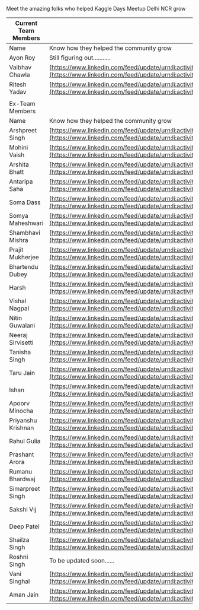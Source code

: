 Meet the amazing folks who helped Kaggle Days Meetup Delhi NCR grow

| Current Team Members |                                                                                                                                                      |
| -------------------- | ---------------------------------------------------------------------------------------------------------------------------------------------------- |
| Name                 | Know how they helped the community grow                                                                                                              |
| Ayon Roy             | Still figuring out...........                                                                                                    |
| Vaibhav Chawla       | [https://www.linkedin.com/feed/update/urn:li:activity:6870602926558208000](https://www.linkedin.com/feed/update/urn:li:activity:6870602926558208000)|
| Ritesh Yadav         | [https://www.linkedin.com/feed/update/urn:li:activity:6784355996493082624](https://www.linkedin.com/feed/update/urn:li:activity:6784355996493082624)|
|                      |                                                                                                                                                      |
| Ex-Team Members      |                                                                                                                                                      |
| Name                 | Know how they helped the community grow                                                                                                              |
| Arshpreet Singh      | [https://www.linkedin.com/feed/update/urn:li:activity:6781247548008099840](https://www.linkedin.com/feed/update/urn:li:activity:6781247548008099840) |
| Mohini Vaish         | [https://www.linkedin.com/feed/update/urn:li:activity:6772525597919993856](https://www.linkedin.com/feed/update/urn:li:activity:6772525597919993856) |
| Arshita Bhatt        | [https://www.linkedin.com/feed/update/urn:li:activity:6773265242760781824](https://www.linkedin.com/feed/update/urn:li:activity:6773265242760781824) |
| Antaripa Saha        | [https://www.linkedin.com/feed/update/urn:li:activity:6773616775813853184](https://www.linkedin.com/feed/update/urn:li:activity:6773616775813853184) |
| Soma Dass            | [https://www.linkedin.com/feed/update/urn:li:activity:6773972907854053376](https://www.linkedin.com/feed/update/urn:li:activity:6773972907854053376) |
| Somya Maheshwari     | [https://www.linkedin.com/feed/update/urn:li:activity:6774347812093214720](https://www.linkedin.com/feed/update/urn:li:activity:6774347812093214720) |
| Shambhavi Mishra     | [https://www.linkedin.com/feed/update/urn:li:activity:6776882173803945984](https://www.linkedin.com/feed/update/urn:li:activity:6776882173803945984) |
| Prajit Mukherjee     | [https://www.linkedin.com/feed/update/urn:li:activity:6780845674276761601](https://www.linkedin.com/feed/update/urn:li:activity:6780845674276761601) |
| Bhartendu Dubey      | [https://www.linkedin.com/feed/update/urn:li:activity:6783755477466652672](https://www.linkedin.com/feed/update/urn:li:activity:6783755477466652672) |
| Harsh                | [https://www.linkedin.com/feed/update/urn:li:activity:6781607379613159424](https://www.linkedin.com/feed/update/urn:li:activity:6781607379613159424) |
| Vishal Nagpal        | [https://www.linkedin.com/feed/update/urn:li:activity:6781958968832081920](https://www.linkedin.com/feed/update/urn:li:activity:6781958968832081920) |
| Nitin Guwalani       | [https://www.linkedin.com/feed/update/urn:li:activity:6782313597755359233](https://www.linkedin.com/feed/update/urn:li:activity:6782313597755359233) |
| Neeraj Sirvisetti    | [https://www.linkedin.com/feed/update/urn:li:activity:6782675975642591232](https://www.linkedin.com/feed/update/urn:li:activity:6782675975642591232) |
| Tanisha Singh        | [https://www.linkedin.com/feed/update/urn:li:activity:6780159499635433472](https://www.linkedin.com/feed/update/urn:li:activity:6780159499635433472) |
| Taru Jain            | [https://www.linkedin.com/feed/update/urn:li:activity:6777242722525941760](https://www.linkedin.com/feed/update/urn:li:activity:6777242722525941760) |
| Ishan                | [https://www.linkedin.com/feed/update/urn:li:activity:6782884986380013568](https://www.linkedin.com/feed/update/urn:li:activity:6782884986380013568) |
| Apoorv Minocha       | [https://www.linkedin.com/feed/update/urn:li:activity:6783254453169590272](https://www.linkedin.com/feed/update/urn:li:activity:6783254453169590272) |
| Priyanshu Krishnan   | [https://www.linkedin.com/feed/update/urn:li:activity:6784134690040348672](https://www.linkedin.com/feed/update/urn:li:activity:6784134690040348672) |
| Rahul Gulia          | [https://www.linkedin.com/feed/update/urn:li:activity:6789405523667226624](https://www.linkedin.com/feed/update/urn:li:activity:6789405523667226624) |
| Prashant Arora       | [https://www.linkedin.com/feed/update/urn:li:activity:6792105231619649536](https://www.linkedin.com/feed/update/urn:li:activity:6792105231619649536) |
| Rumanu Bhardwaj      | [https://www.linkedin.com/feed/update/urn:li:activity:6807872790243487745](https://www.linkedin.com/feed/update/urn:li:activity:6807872790243487745) |
| Simarpreet Singh     | [https://www.linkedin.com/feed/update/urn:li:activity:6812590155485052928](https://www.linkedin.com/feed/update/urn:li:activity:6812590155485052928) |
| Sakshi Vij           | [https://www.linkedin.com/feed/update/urn:li:activity:6813697098530222080](https://www.linkedin.com/feed/update/urn:li:activity:6813697098530222080) |
| Deep Patel           | [https://www.linkedin.com/feed/update/urn:li:activity:6813316357124435968](https://www.linkedin.com/feed/update/urn:li:activity:6813316357124435968) |
| Shailza Singh        | [https://www.linkedin.com/feed/update/urn:li:activity:6812952801837248512](https://www.linkedin.com/feed/update/urn:li:activity:6812952801837248512) |
| Roshni Singh         | To be updated soon......
| Vani Singhal         | [https://www.linkedin.com/feed/update/urn:li:activity:6873958776786026496](https://www.linkedin.com/feed/update/urn:li:activity:6873958776786026496)
| Aman Jain            | [https://www.linkedin.com/feed/update/urn:li:activity:6868417223103520768](https://www.linkedin.com/feed/update/urn:li:activity:6868417223103520768)
